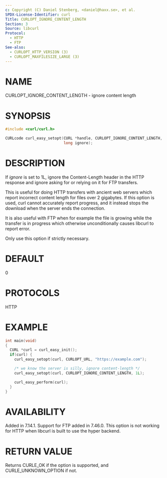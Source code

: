 ```yaml
---
c: Copyright (C) Daniel Stenberg, <daniel@haxx.se>, et al.
SPDX-License-Identifier: curl
Title: CURLOPT_IGNORE_CONTENT_LENGTH
Section: 3
Source: libcurl
Protocol:
  - HTTP
  - FTP
See-also:
  - CURLOPT_HTTP_VERSION (3)
  - CURLOPT_MAXFILESIZE_LARGE (3)
---
```


# NAME

CURLOPT_IGNORE_CONTENT_LENGTH - ignore content length

# SYNOPSIS

~~~c
#include <curl/curl.h>

CURLcode curl_easy_setopt(CURL *handle, CURLOPT_IGNORE_CONTENT_LENGTH,
                          long ignore);
~~~

# DESCRIPTION

If *ignore* is set to 1L, ignore the Content-Length header in the HTTP
response and ignore asking for or relying on it for FTP transfers.

This is useful for doing HTTP transfers with ancient web servers which report
incorrect content length for files over 2 gigabytes. If this option is used,
curl cannot accurately report progress, and it instead stops the download when
the server ends the connection.

It is also useful with FTP when for example the file is growing while the
transfer is in progress which otherwise unconditionally causes libcurl to
report error.

Only use this option if strictly necessary.

# DEFAULT

0

# PROTOCOLS

HTTP

# EXAMPLE

~~~c
int main(void)
{
  CURL *curl = curl_easy_init();
  if(curl) {
    curl_easy_setopt(curl, CURLOPT_URL, "https://example.com");

    /* we know the server is silly, ignore content-length */
    curl_easy_setopt(curl, CURLOPT_IGNORE_CONTENT_LENGTH, 1L);

    curl_easy_perform(curl);
  }
}
~~~

# AVAILABILITY

Added in 7.14.1. Support for FTP added in 7.46.0. This option is not working
for HTTP when libcurl is built to use the hyper backend.

# RETURN VALUE

Returns CURLE_OK if the option is supported, and CURLE_UNKNOWN_OPTION if not.
